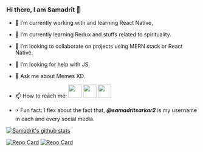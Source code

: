 ### Hi there, I am Samadrit 👋

- 🔭 I’m currently working with and learning React Native,
- 🌱 I’m currently learning Redux and stuffs related to spirituality.
- 👯 I’m looking to collaborate on projects using MERN stack or React Native.
- 🤔 I’m looking for help with JS.
- 💬 Ask me about Memes XD.
- 📫 How to reach me: 
  [<img src="https://img.icons8.com/fluent/48/000000/instagram-new.png" width="35" height="35"/>](https://www.instagram.com/samadritsarkar2) [<img src="https://img.icons8.com/color/48/000000/linkedin.png" width="35" height="35"/>](https://www.linkedin.com/in/samadritsarkar2/) [<img src="https://img.icons8.com/color/48/000000/twitter.png" width="35" height="35"/>](https://twitter.com/samadritsarkar2)
  
- ⚡ Fun fact: I flex about the fact that, ***@samadritsarkar2*** is my username in each and every social media.

[![Samadrit's github stats](https://github-readme-stats.vercel.app/api?username=samadritsarkar2&theme=react)]()

[![Repo Card](https://github-readme-stats.vercel.app/api/pin/?username=samadritsarkar2&repo=bttv2&theme=react)](https://github.com/samadritsarkar2/bttv2)
[![Repo Card](https://github-readme-stats.vercel.app/api/pin/?username=samadritsarkar2&repo=sp-blog&theme=react)](https://github.com/samadritsarkar2/sp-blog)
